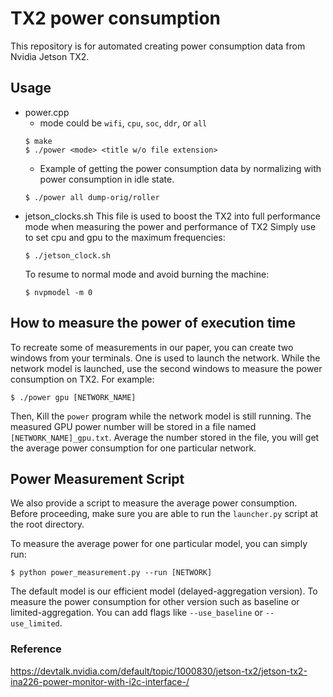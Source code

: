 # TX2 power consumption
This repository is for automated creating power consumption data from Nvidia Jetson TX2.

## Usage
- power.cpp
	- mode could be `wifi`, `cpu`, `soc`, `ddr`, or `all` 
	```
	$ make
	$ ./power <mode> <title w/o file extension>
	```
	- Example of getting the power consumption data by normalizing with power
	  consumption in idle state.
	```
	$ ./power all dump-orig/roller
	```
- jetson_clocks.sh
    This file is used to boost the TX2 into full performance mode when measuring
    the power and performance of TX2
    Simply use to set cpu and gpu to the maximum frequencies:
    ```
    $ ./jetson_clock.sh
    ```
    To resume to normal mode and avoid burning the machine:
    ```
    $ nvpmodel -m 0
    ```
## How to measure the power of execution time
	
To recreate some of measurements in our paper, you can create two windows from your terminals. One is used to launch
the network. While the network model is launched, use the second windows to measure the power consumption on TX2. For
example:
```
$ ./power gpu [NETWORK_NAME]
```
Then, Kill the `power` program while the network model is still running. The measured GPU power number will be stored in
a file named `[NETWORK_NAME]_gpu.txt`. Average the number stored in the file, you will get the average power consumption 
for one particular network.

## Power Measurement Script

We also provide a script to measure the average power consumption. Before proceeding, make sure you are able to run the `launcher.py` script
at the root directory. 

To measure the average power for one particular model, you can simply run:
```
$ python power_measurement.py --run [NETWORK]
```
The default model is our efficient model (delayed-aggregation version). To measure the power consumption for other version such as baseline or limited-aggregation. You can add flags like `--use_baseline` or `--use_limited`.

### Reference
https://devtalk.nvidia.com/default/topic/1000830/jetson-tx2/jetson-tx2-ina226-power-monitor-with-i2c-interface-/
